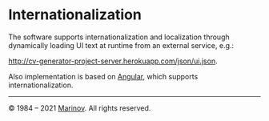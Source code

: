 # Internationalization

The software supports internationalization and localization through dynamically loading UI text at runtime from an external service, e.g.:

http://cv-generator-project-server.herokuapp.com/json/ui.json.

Also implementation is based on [Angular](https://angular.io/ "Angular"), which supports internationalization.

---

© 1984 – 2021 [Marinov](http://marinov.ml "Marinov"). All rights reserved.
